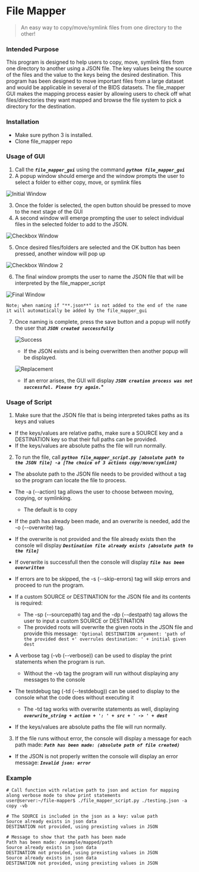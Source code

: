 # File Mapper
> An easy way to copy/move/symlink files from one directory to the other!

### Intended Purpose

This program is designed to help users to copy, move, symlink files from one directory to another using a JSON file. The key values being the source of the files and the value to the keys being the desired destination. This program has been designed to move important files from a large dataset and would be applicable in several of the BIDS datasets. The file_mapper GUI makes the mapping process easier by allowing users to check off what files/directories they want mapped and browse the file system to pick a directory for the destination.  

### Installation

* Make sure python 3 is installed.
* Clone file_mapper repo

### Usage of GUI

1. Call the ***`file_mapper_gui`*** using the command ***`python file_mapper_gui`*** 
2. A popup window should emerge and the window prompts the user to select a folder to either copy, move, or symlink files

![Initial Window](img/window1.png)

3. Once the folder is selected, the open button should be pressed to move to the next stage of the GUI
4. A second window will emerge prompting the user to select individual files in the selected folder to add to the JSON.

![Checkbox Window](img/window2.png)

5. Once desired files/folders are selected and the OK button has been pressed, another window will pop up

![Checkbox Window 2](img/window2check.png)

6. The final window prompts the user to name the JSON file that will be interpreted by the file_mapper_script

![Final Window](img/window3.png)

    Note; when naming if "**.json**" is not added to the end of the name it will automatically be added by the file_mapper_gui
   
   
7. Once naming is complete, press the save button and a popup will notify the user that ***`JSON created successfully`***
   
    ![Success](img/creation.png)
 
    * If the JSON exists and is being overwritten then another popup will be displayed. 
 
    ![Replacement](img/replace.png)
 
    * If an error arises, the GUI will display ***`JSON creation process was not successful. Please try again.`****

### Usage of Script

1. Make sure that the JSON file that is being interpreted takes paths as its keys and values  

  * If the keys/values are relative paths, make sure a SOURCE key and a DESTINATION key so that their full paths can be provided.
  * If the keys/values are absolute paths the file will run normally.

2. To run the file, call ***`python file_mapper_script.py [absolute path to the JSON file] -a [The choice of 3 actions copy/move/symlink]`***  

  * The absolute path to the JSON file needs to be provided without a tag so the program can locate the file to process.
  * The -a (--action) tag allows the user to choose between moving, copying, or symlinking.  
      - The default is to copy
  * If the path has already been made, and an overwrite is needed, add the -o (--overwrite) tag.
  * If the overwrite is not provided and the file already exists then the console wil display ***`Destination file already exists [absolute path to the file]`***  
  * If overwrite is successfull then the console will display ***`file has been overwritten`***
  * If errors are to be skipped, the -s (--skip-errors) tag will skip errors and proceed to run the program.  
  * If a custom SOURCE or DESTINATION for the JSON file and its contents is required:

      - The -sp (--sourcepath) tag and the -dp (--destpath) tag allows the user to input a custom SOURCE or DESTINATION
      - The provided roots will overwrite the given roots in the JSON file and provide this message: `'Optional DESTINATION argument: 'path of the provided dest +' overrules destination: ' + initial given dest`

  * A verbose tag (-vb (--verbose)) can be used to display the print statements when the program is run.

      - Without the -vb tag the program will run without displaying any messages to the console

  * The testdebug tag (-td (--testdebug)) can be used to display to the console what the code does without executing it

      - The -td tag works with overwrite statements as well, displaying ***`overwrite_string + action + ': ' + src + ' -> ' + dest`***

  * If the keys/values are absolute paths the file will run normally.

3. If the file runs without error, the console will display a message for each path made: ***`Path has been made: (absolute path of file created)`***

  * If the JSON is not properly written the console will display an error message: ***`Invalid json: error`***


### Example

```
# Call function with relative path to json and action for mapping along verbose mode to show print statements
user@server:~/file-mapper$ ./file_mapper_script.py ./testing.json -a copy -vb

# The SOURCE is included in the json as a key: value path
Source already exists in json data
DESTINATION not provided, using prexisting values in JSON

# Message to show that the path has been made
Path has been made: /example/mapped/path
Source already exists in json data
DESTINATION not provided, using prexisting values in JSON
Source already exists in json data
DESTINATION not provided, using prexisting values in JSON
```
